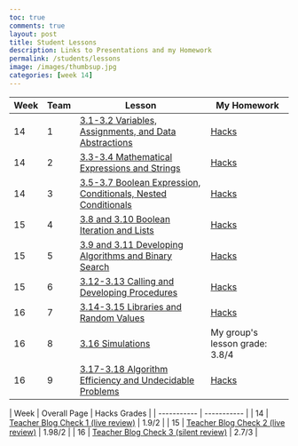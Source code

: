 ```yaml
---
toc: true
comments: true
layout: post
title: Student Lessons
description: Links to Presentations and my Homework
permalink: /students/lessons
image: /images/thumbsup.jpg
categories: [week 14]
---
```


| Week  |  Team      | Lesson    |  My Homework |
| ----------- | ----------- | ----------- | ----------- |
| 14          | 1          |   [3.1-3.2 Variables, Assignments, and Data Abstractions](https://liavb2.github.io/ominicient-lavebear/markdown/2022/11/26/GroupLesson.html)   | [Hacks](https://alexac54767.github.io/Alexa-Fastpage/students/groupone) |
| 14 | 2 | [3.3-3.4 Mathematical Expressions and Strings](https://hsinaditam.github.io/Tea_Lounge/wk2/2022/11/20/Lesson-presentation.html) | [Hacks](https://alexac54767.github.io/Alexa-Fastpage/students/grouptwo) |
| 14 | 3 |  [3.5-3.7 Boolean Expression, Conditionals, Nested Conditionals](https://f1nnc.github.io/dolphins/lesson) | [Hacks](https://alexac54767.github.io/Alexa-Fastpage/students/groupthree)  |
| 15 | 4 |  [3.8 and 3.10 Boolean Iteration and Lists](https://teamorborb.github.io/TeamOrbOrb/lesson%20plans/2022/11/28/Unit_3.8_3.10.html) | [Hacks](https://alexac54767.github.io/Alexa-Fastpage/students/groupfour) |
| 15 | 5 | [3.9 and 3.11 Developing Algorithms and Binary Search](https://gwang1224.github.io/repository_1/trimester%202%20student%20teaching/2022/12/02/unit3-9-11.html) |  [Hacks](https://alexac54767.github.io/Alexa-Fastpage/students/groupfive) |
| 15 | 6 | [3.12-3.13 Calling and Developing Procedures](https://davidvasilev1.github.io/group-tri2/2022/12/04/lesson3.12_3.13.html) | [Hacks](https://alexac54767.github.io/Alexa-Fastpage/students/groupsix)  |
| 16 | 7 | [3.14-3.15 Libraries and Random Values](https://davidvasilev1.github.io/group-tri2/2022/12/04/lesson3.12_3.13.html) | [Hacks](https://alexac54767.github.io/Alexa-Fastpage/students/groupseven)  |
| 16 | 8 | [3.16 Simulations](https://srihitakott1213.github.io/TeamBaddies/studentlesson/simulations) |My group's lesson grade: 3.8/4 |
| 16 | 9 | [3.17-3.18 Algorithm Efficiency and Undecidable Problems](https://yashakhoshini.github.io/yasha-fastpages/2022/11/28/Quinn&Group.html) | [Hacks](https://alexac54767.github.io/Alexa-Fastpage/students/groupnine) |




| Week  | Overall Page | Hacks Grades |
| ----------- | ----------- |
| 14 | [Teacher Blog Check 1 (live review)](https://github.com/alexac54767/Alexa-Fastpage/blob/master/_notebooks/2022-11-30-FirstWeekStudentLessons.ipynb) | 1.9/2 |
| 15 |  [Teacher Blog Check 2 (live review)](https://alexac54767.github.io/Alexa-Fastpage/studentlessons/weektwo)   | 1.98/2 |
| 16 | [Teacher Blog Check 3 (silent review)](https://alexac54767.github.io/Alexa-Fastpage/studentlessons/weekthree) | 2.7/3 |